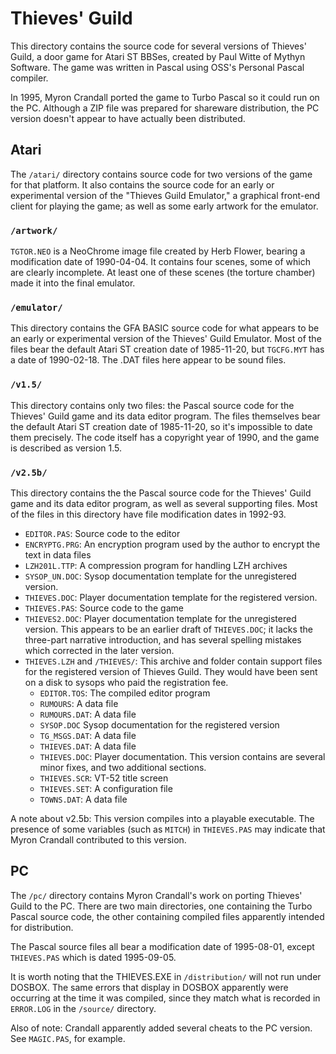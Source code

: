 Thieves' Guild
==============

This directory contains the source code for several versions of Thieves' Guild, a door game for Atari ST BBSes, created by Paul Witte of Mythyn Software. The game was written in Pascal using OSS's Personal Pascal compiler. 

In 1995, Myron Crandall ported the game to Turbo Pascal so it could run on the PC. Although a ZIP file was prepared for shareware distribution, the PC version doesn't appear to have actually been distributed.

Atari
-----

The `/atari/` directory contains source code for two versions of the game for that platform. It also contains the source code for an early or experimental version of the "Thieves Guild Emulator," a graphical front-end client for playing the game; as well as some early artwork for the emulator.

### `/artwork/`

`TGTOR.NEO` is a NeoChrome image file created by Herb Flower, bearing a modification date of 1990-04-04. It contains four scenes, some of which are clearly incomplete. At least one of these scenes (the torture chamber) made it into the final emulator.

### `/emulator/`

This directory contains the GFA BASIC source code for what appears to be an early or experimental version of the Thieves' Guild Emulator. Most of the files bear the default Atari ST creation date of 1985-11-20, but `TGCFG.MYT` has a date of 1990-02-18. The .DAT files here appear to be sound files.

### `/v1.5/`

This directory contains only two files: the Pascal source code for the Thieves' Guild game and its data editor program. The files themselves bear the default Atari ST creation date of 1985-11-20, so it's impossible to date them precisely. The code itself has a copyright year of 1990, and the game is described as version 1.5.

### `/v2.5b/`

This directory contains the the Pascal source code for the Thieves' Guild game and its data editor program, as well as several supporting files. Most of the files in this directory have file modification dates in 1992-93. 

* `EDITOR.PAS`: Source code to the editor
* `ENCRYPTG.PRG`: An encryption program used by the author to encrypt the text in data files
* `LZH201L.TTP`: A compression program for handling LZH archives
* `SYSOP_UN.DOC`: Sysop documentation template for the unregistered version. 
* `THIEVES.DOC`: Player documentation template for the registered version.
* `THIEVES.PAS`: Source code to the game
* `THIEVES2.DOC`: Player documentation template for the unregistered version. This appears to be an earlier draft of `THIEVES.DOC`; it lacks the three-part narrative introduction, and has several spelling mistakes which corrected in the later version.
* `THIEVES.LZH` and `/THIEVES/`: This archive and folder contain support files for the registered version of Thieves Guild. They would have been sent on a disk to sysops who paid the registration fee.
	- `EDITOR.TOS`: The compiled editor program
	- `RUMOURS`: A data file
	- `RUMOURS.DAT`: A data file
	- `SYSOP.DOC` Sysop documentation for the registered version
	- `TG_MSGS.DAT`: A data file
	- `THIEVES.DAT`: A data file
	- `THIEVES.DOC`: Player documentation. This version contains are several minor fixes, and two additional sections.
	- `THIEVES.SCR`: VT-52 title screen
	- `THIEVES.SET`: A configuration file
	- `TOWNS.DAT`: A data file

A note about v2.5b: This version compiles into a playable executable. The presence of some variables (such as `MITCH`) in `THIEVES.PAS` may indicate that Myron Crandall contributed to this version.





PC
--

The `/pc/` directory contains Myron Crandall's work on porting Thieves' Guild to the PC. There are two main directories, one containing the Turbo Pascal source code, the other containing compiled files apparently intended for distribution.

The Pascal source files all bear a modification date of 1995-08-01, except `THIEVES.PAS` which is dated 1995-09-05.

It is worth noting that the THIEVES.EXE in `/distribution/` will not run under DOSBOX. The same errors that display in DOSBOX apparently were occurring at the time it was compiled, since they match what is recorded in `ERROR.LOG` in the `/source/` directory.

Also of note: Crandall apparently added several cheats to the PC version. See `MAGIC.PAS`, for example.

